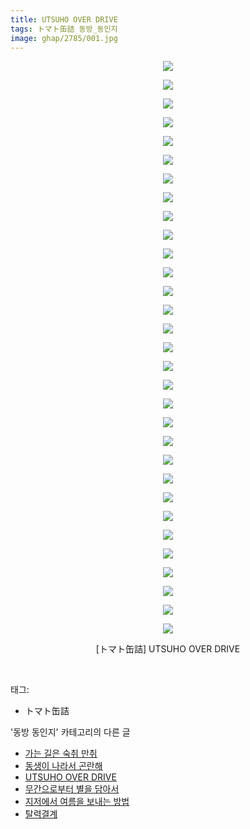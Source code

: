 ```yaml
---
title: UTSUHO OVER DRIVE
tags: トマト缶詰 동방_동인지
image: ghap/2785/001.jpg
---
```

<div class="article">
<p style="text-align: center; clear: none; float: none;"><img src="{{ site.nasurl }}/ghap/2785/001.jpg"/></p>
<p style="text-align: center; clear: none; float: none;"><img src="{{ site.nasurl }}/ghap/2785/002.jpg"/></p>
<p style="text-align: center; clear: none; float: none;"><img src="{{ site.nasurl }}/ghap/2785/003.jpg"/></p>
<p style="text-align: center; clear: none; float: none;"><img src="{{ site.nasurl }}/ghap/2785/004.jpg"/></p>
<p style="text-align: center; clear: none; float: none;"><img src="{{ site.nasurl }}/ghap/2785/005.jpg"/></p>
<p style="text-align: center; clear: none; float: none;"><img src="{{ site.nasurl }}/ghap/2785/006.jpg"/></p>
<p style="text-align: center; clear: none; float: none;"><img src="{{ site.nasurl }}/ghap/2785/007.jpg"/></p>
<p style="text-align: center; clear: none; float: none;"><img src="{{ site.nasurl }}/ghap/2785/008.jpg"/></p>
<p style="text-align: center; clear: none; float: none;"><img src="{{ site.nasurl }}/ghap/2785/009.jpg"/></p>
<p style="text-align: center; clear: none; float: none;"><img src="{{ site.nasurl }}/ghap/2785/010.jpg"/></p>
<p style="text-align: center; clear: none; float: none;"><img src="{{ site.nasurl }}/ghap/2785/011.jpg"/></p>
<p style="text-align: center; clear: none; float: none;"><img src="{{ site.nasurl }}/ghap/2785/012.jpg"/></p>
<p style="text-align: center; clear: none; float: none;"><img src="{{ site.nasurl }}/ghap/2785/013.jpg"/></p>
<p style="text-align: center; clear: none; float: none;"><img src="{{ site.nasurl }}/ghap/2785/014.jpg"/></p>
<p style="text-align: center; clear: none; float: none;"><img src="{{ site.nasurl }}/ghap/2785/015.jpg"/></p>
<p style="text-align: center; clear: none; float: none;"><img src="{{ site.nasurl }}/ghap/2785/016.jpg"/></p>
<p style="text-align: center; clear: none; float: none;"><img src="{{ site.nasurl }}/ghap/2785/017.jpg"/></p>
<p style="text-align: center; clear: none; float: none;"><img src="{{ site.nasurl }}/ghap/2785/018.jpg"/></p>
<p style="text-align: center; clear: none; float: none;"><img src="{{ site.nasurl }}/ghap/2785/019.jpg"/></p>
<p style="text-align: center; clear: none; float: none;"><img src="{{ site.nasurl }}/ghap/2785/020.jpg"/></p>
<p style="text-align: center; clear: none; float: none;"><img src="{{ site.nasurl }}/ghap/2785/021.jpg"/></p>
<p style="text-align: center; clear: none; float: none;"><img src="{{ site.nasurl }}/ghap/2785/022.jpg"/></p>
<p style="text-align: center; clear: none; float: none;"><img src="{{ site.nasurl }}/ghap/2785/023.jpg"/></p>
<p style="text-align: center; clear: none; float: none;"><img src="{{ site.nasurl }}/ghap/2785/024.jpg"/></p>
<p style="text-align: center; clear: none; float: none;"><img src="{{ site.nasurl }}/ghap/2785/025.jpg"/></p>
<p style="text-align: center; clear: none; float: none;"><img src="{{ site.nasurl }}/ghap/2785/026.jpg"/></p>
<p style="text-align: center; clear: none; float: none;"><img src="{{ site.nasurl }}/ghap/2785/027.jpg"/></p>
<p style="text-align: center; clear: none; float: none;"><img src="{{ site.nasurl }}/ghap/2785/028.jpg"/></p>
<p style="text-align: center; clear: none; float: none;"><img src="{{ site.nasurl }}/ghap/2785/029.jpg"/></p>
<p style="text-align: center; clear: none; float: none;"><img src="{{ site.nasurl }}/ghap/2785/030.jpg"/></p>
<p style="text-align: center; clear: none; float: none;"><img src="{{ site.nasurl }}/ghap/2785/031.jpg"/></p>
<p style="text-align: center; clear: none; float: none;">[トマト缶詰] UTSUHO OVER DRIVE</p>
<p><br/></p>
</div><div class="tagTrail">
<p>태그: </p>
<ul>
<li>トマト缶詰</li>
</ul>
</div><div class="another">
<p>'동방 동인지' 카테고리의 다른 글</p>
<ul>
<li><a href="/2016-11-29-ghap_2787">가는 길은 숙취 만취</a></li>
<li><a href="/2016-11-28-ghap_2786">동생이 나라서 곤란해</a></li>
<li><a href="/2016-11-28-ghap_2785">UTSUHO OVER DRIVE</a></li>
<li><a href="/2016-11-28-ghap_2784">무간으로부터 별을 담아서</a></li>
<li><a href="/2016-11-28-ghap_2783">지저에서 여름을 보내는 방법</a></li>
<li><a href="/2016-11-28-ghap_2782">탈력결계</a></li>
</ul>
</div><div class="cb_module cb_fluid">
<div class="cb_wrt cb_profile">
</div><!-- commentList close -->
</div>